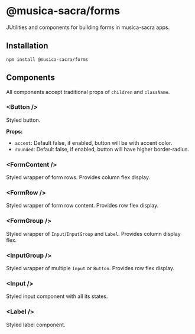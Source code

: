 # @musica-sacra/forms

JUtilities and components for building forms in musica-sacra apps.

## Installation

`npm install @musica-sacra/forms`

## Components

All components accept traditional props of `children` and `className`.

### \<Button />
Styled button.

**Props:**
- `accent`: Default false, if enabled, button will be with accent color.
- `rounded`: Default false, if enabled, button will have higher border-radius.

### \<FormContent />

Styled wrapper of form rows. Provides column flex display. 

### \<FormRow />

Styled wrapper of form row content. Provides row flex display.

### \<FormGroup />

Styled wrapper of `Input`/`InputGroup` and `Label`. Provides column display flex.

### \<InputGroup />

Styled wrapper of multiple `Input` or `Button`. Provides row flex display.

### \<Input />

Styled input component with all its states.

### \<Label />

Styled label component.

 